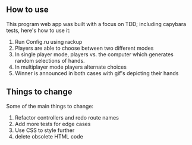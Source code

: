 How to use
-------

This program web app was built with a focus on TDD; including capybara tests, here's how to use it:

1. Run Config.ru using rackup
2. Players are able to choose between two different modes
3. In single player mode, players vs. the computer which generates random selections of hands.
4. In multiplayer mode players alternate choices
5. Winner is announced in both cases with gif's depicting their hands

Things to change
-------

Some of the main things to change:

1. Refactor controllers and redo route names
2. Add more tests for edge cases
3. Use CSS to style further
4. delete obsolete HTML code
